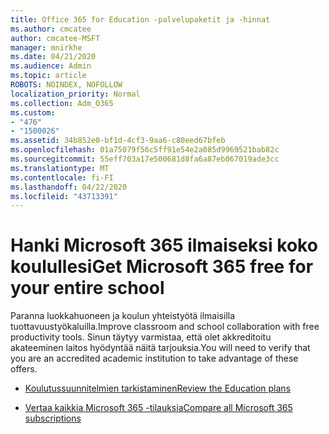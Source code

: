 ```yaml
---
title: Office 365 for Education -palvelupaketit ja -hinnat
ms.author: cmcatee
author: cmcatee-MSFT
manager: mnirkhe
ms.date: 04/21/2020
ms.audience: Admin
ms.topic: article
ROBOTS: NOINDEX, NOFOLLOW
localization_priority: Normal
ms.collection: Adm_O365
ms.custom:
- "476"
- "1500026"
ms.assetid: 34b852e0-bf1d-4cf3-9aa6-c80eed67bfeb
ms.openlocfilehash: 01a75079f56c5ff91e54e2a085d9969521bab82c
ms.sourcegitcommit: 55eff703a17e500681d8fa6a87eb067019ade3cc
ms.translationtype: MT
ms.contentlocale: fi-FI
ms.lasthandoff: 04/22/2020
ms.locfileid: "43713391"
---
```

# <a name="get-microsoft-365-free-for-your-entire-school"></a><span data-ttu-id="0df80-102">Hanki Microsoft 365 ilmaiseksi koko koulullesi</span><span class="sxs-lookup"><span data-stu-id="0df80-102">Get Microsoft 365 free for your entire school</span></span>

<span data-ttu-id="0df80-103">Paranna luokkahuoneen ja koulun yhteistyötä ilmaisilla tuottavuustyökaluilla.</span><span class="sxs-lookup"><span data-stu-id="0df80-103">Improve classroom and school collaboration with free productivity tools.</span></span> <span data-ttu-id="0df80-104">Sinun täytyy varmistaa, että olet akkreditoitu akateeminen laitos hyödyntää näitä tarjouksia.</span><span class="sxs-lookup"><span data-stu-id="0df80-104">You will need to verify that you are an accredited academic institution to take advantage of these offers.</span></span>
  
- [<span data-ttu-id="0df80-105">Koulutussuunnitelmien tarkistaminen</span><span class="sxs-lookup"><span data-stu-id="0df80-105">Review the Education plans</span></span>](https://products.office.com/academic/compare-office-365-education-plans)

- [<span data-ttu-id="0df80-106">Vertaa kaikkia Microsoft 365 -tilauksia</span><span class="sxs-lookup"><span data-stu-id="0df80-106">Compare all Microsoft 365 subscriptions</span></span>](https://products.office.com/business/compare-more-office-365-for-business-plans)